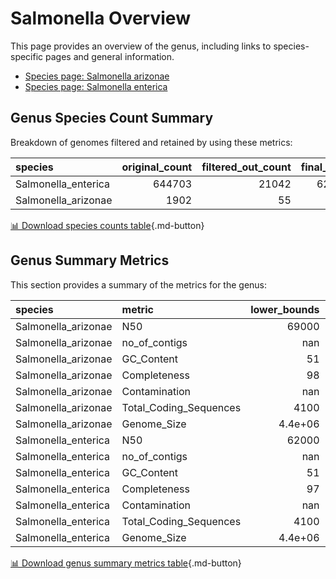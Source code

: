 # Salmonella Overview
This page provides an overview of the genus, including links to species-specific pages and general information.

- [Species page: Salmonella arizonae](Salmonella_arizonae/index.md)
- [Species page: Salmonella enterica](Salmonella_enterica/index.md)
## Genus Species Count Summary
Breakdown of genomes filtered and retained by using these metrics:

| species             |   original_count |   filtered_out_count |   final_count |
|:--------------------|-----------------:|---------------------:|--------------:|
| Salmonella_enterica |           644703 |                21042 |        623661 |
| Salmonella_arizonae |             1902 |                   55 |          1847 |


[📊 Download species counts table](species_counts.csv){.md-button}
## Genus Summary Metrics
This section provides a summary of the metrics for the genus:

| species             | metric                 |   lower_bounds |   upper_bounds |
|:--------------------|:-----------------------|---------------:|---------------:|
| Salmonella_arizonae | N50                    |    69000       |      nan       |
| Salmonella_arizonae | no_of_contigs          |      nan       |      210       |
| Salmonella_arizonae | GC_Content             |       51       |       52       |
| Salmonella_arizonae | Completeness           |       98       |      nan       |
| Salmonella_arizonae | Contamination          |      nan       |        7       |
| Salmonella_arizonae | Total_Coding_Sequences |     4100       |     5500       |
| Salmonella_arizonae | Genome_Size            |        4.4e+06 |        5.6e+06 |
| Salmonella_enterica | N50                    |    62000       |      nan       |
| Salmonella_enterica | no_of_contigs          |      nan       |      200       |
| Salmonella_enterica | GC_Content             |       51       |       53       |
| Salmonella_enterica | Completeness           |       97       |      nan       |
| Salmonella_enterica | Contamination          |      nan       |        8       |
| Salmonella_enterica | Total_Coding_Sequences |     4100       |     6000       |
| Salmonella_enterica | Genome_Size            |        4.4e+06 |        5.9e+06 |


[📊 Download genus summary metrics table](genus_summary_metrics.csv){.md-button}
